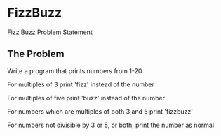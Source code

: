 # FizzBuzz
Fizz Buzz Problem Statement

## The Problem 
<p>Write a program that prints numbers from 1-20</p>
<p>For multiples of 3 print 'fizz' instead of the number</p>
<p>For multiples of five print 'buzz' instead of the number</p>
<p>For numbers which are multiples of both 3 and 5 print 'fizzbuzz'</p>
<p>For numbers not divisible by 3 or 5, or both, print the number as normal</p>        

